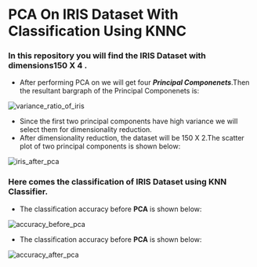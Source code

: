 # PCA On IRIS Dataset With Classification Using KNNC
### In this repository you will find the **IRIS Dataset** with dimensions150 X 4 .
* After performing PCA on we will get four **_Principal Componenets_**.Then the resultant bargraph of the Principal Componenets is:

![variance_ratio_of_iris](https://user-images.githubusercontent.com/36328597/41186940-a25e37e6-6bbd-11e8-957d-a2e505518d0a.png)

* Since the first two principal components have high variance we will select them for dimensionality reduction.
* After dimensionality reduction, the dataset will be 150 X 2.The scatter plot of two principal components is shown below:

![iris_after_pca](https://user-images.githubusercontent.com/36328597/41186972-19500960-6bbe-11e8-8f6f-4bf752598e47.JPG)

### Here comes the classification of **IRIS Dataset** using **KNN Classifier**.
* The classification accuracy before **PCA** is shown below:

![accuracy_before_pca](https://user-images.githubusercontent.com/36328597/41187067-1bf1fb18-6bc0-11e8-8eff-efb3a4fc89e9.JPG)

* The classification accuracy before **PCA** is shown below:

![accuracy_after_pca](https://user-images.githubusercontent.com/36328597/41187074-373fddb8-6bc0-11e8-882c-79bfcb93e533.JPG)

